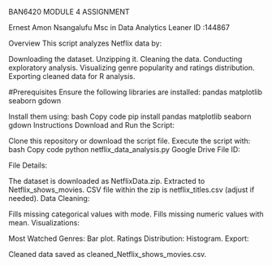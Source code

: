BAN6420 MODULE 4 ASSIGNMENT

Ernest Amon Nsangalufu
Msc in Data Analytics
Leaner ID :144867

Overview
This script analyzes Netflix data by:

Downloading the dataset.
Unzipping it.
Cleaning the data.
Conducting exploratory analysis.
Visualizing genre popularity and ratings distribution.
Exporting cleaned data for R analysis.

#Prerequisites
Ensure the following libraries are installed:
pandas
matplotlib
seaborn
gdown

Install them using:
bash
Copy code
pip install pandas matplotlib seaborn gdown
Instructions
Download and Run the Script:

Clone this repository or download the script file.
Execute the script with:
bash
Copy code
python netflix_data_analysis.py
Google Drive File ID:

File Details:

The dataset is downloaded as NetflixData.zip.
Extracted to Netflix_shows_movies.
CSV file within the zip is netflix_titles.csv (adjust if needed).
Data Cleaning:

Fills missing categorical values with mode.
Fills missing numeric values with mean.
Visualizations:

Most Watched Genres: Bar plot.
Ratings Distribution: Histogram.
Export:

Cleaned data saved as cleaned_Netflix_shows_movies.csv.
